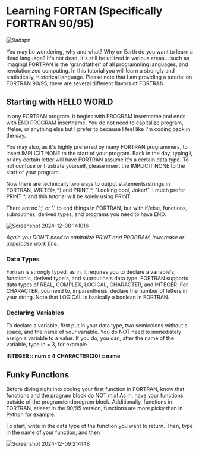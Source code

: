 # Learning FORTAN (Specifically FORTRAN 90/95)
![9adspn](https://github.com/user-attachments/assets/7486ac57-3da8-42e3-9b83-03a4e1409533)

You may be wondering, why and what? Why on Earth do you want to learn a dead language?
It's not dead, it's still be utilized in various areas... such as imaging! 
FORTRAN is the 'grandfather' of all programming languages, and revolutionized computing. 
In this tutorial you will learn a strongly and statistically, historical language. 
Please note that I am providing a tutorial on FORTRAN 90/95, there are several different flavors of FORTRAN. 


## Starting with HELLO WORLD
In any FORTRAN program, it begins with PROGRAM insertname and ends with END PROGRAM insertname. You do not need to capitalize program, if/else, or anything else but I prefer to because I feel like I'm coding back in the day. 

You may also, as it's highly preferred by many FORTRAN programmers, to insert IMPLICIT NONE to the start of your program. Back in the day, typing i, or any certain letter will have FORTRAN assume it's a certain data type. To not confuse or frustrate yourself, please insert the IMPLICIT NONE to the start of your program. 

Now there are technically two ways to output statements/strings in FORTRAN, WRITE(\*,\*) and PRINT *, "Looking cool, Joker!". I much prefer PRINT *, and this tutorial will be solely using PRINT. 

There are no ';' or '.' to end things in FORTRAN, but with if/else, functions, subroutines, derived types, and programs you need to have END. 

![Screenshot 2024-12-08 141016](https://github.com/user-attachments/assets/b8a6ba23-bb2a-4707-9d7b-4f86a75495c6)


*Again you DON'T need to capitalize PRINT and PROGRAM, lowercase or uppercase work fine.*

### Data Types

Fortran is strongly typed, as in, it requires you to declare a variable's, function's, derived type's, and subroutine's data type. FORTRAN supports data types of REAL, COMPLEX, LOGICAL, CHARACTER, and INTEGER. For CHARACTER, you need to, in parenthesis, declare the number of letters in your string. Note that LOGICAL is basically a boolean in FORTRAN.

### Declaring Variables
To declare a variable, first put in your data type, two semicolons without a space, and the name of your variable. You do NOT need to immediately assign a variable to a value. If you do, you can, after the name of the variable, type in = 3, for example. 


**INTEGER :: num = 4**
**CHARACTER(20) :: name**


## Funky Functions

  Before diving right into coding your first function in FORTRAN, know that functions and the program block do NOT mix! As in, have your functions outside of the program/endprogram block. Additionally, functions in FORTRAN, atleast in the 90/95 version, functions are more picky than in Python for example. 

  To start, write in the data type of the function you want to return.
  Then, type in the name of your function, and then

  ![Screenshot 2024-12-09 214148](https://github.com/user-attachments/assets/1148cf35-26db-4b3a-92e0-9c8fb89c4c2a)

